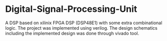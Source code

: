 # Digital-Signal-Processing-Unit
A DSP based on xilinix FPGA DSP (DSP48E1) with some extra combinational logic. The project was implemented using verilog. The design schematics including the implemented design was done through vivado tool.
